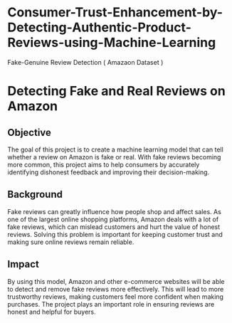 # Consumer-Trust-Enhancement-by-Detecting-Authentic-Product-Reviews-using-Machine-Learning
Fake-Genuine Review Detection ( Amazaon Dataset )

# Detecting Fake and Real Reviews on Amazon

## Objective  
The goal of this project is to create a machine learning model that can tell whether a review on Amazon is fake or real. With fake reviews becoming more common, this project aims to help consumers by accurately identifying dishonest feedback and improving their decision-making.

## Background  
Fake reviews can greatly influence how people shop and affect sales. As one of the largest online shopping platforms, Amazon deals with a lot of fake reviews, which can mislead customers and hurt the value of honest reviews. Solving this problem is important for keeping customer trust and making sure online reviews remain reliable.

## Impact  
By using this model, Amazon and other e-commerce websites will be able to detect and remove fake reviews more effectively. This will lead to more trustworthy reviews, making customers feel more confident when making purchases. The project plays an important role in ensuring reviews are honest and helpful for buyers.

